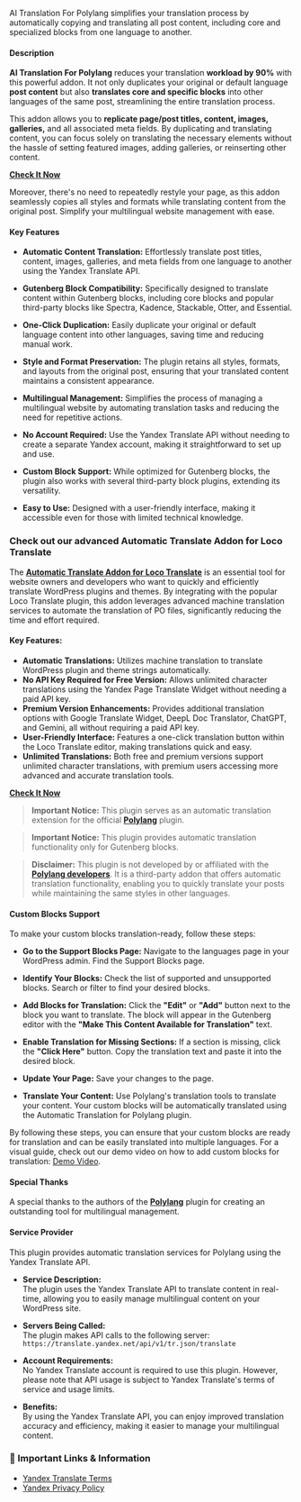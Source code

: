 AI Translation For Polylang simplifies your translation process by automatically copying and translating all post content, including core and specialized blocks from one language to another.

#### Description

**AI Translation For Polylang** reduces your translation **workload by 90%** with this powerful addon. It not only duplicates your original or default language **post content** but also **translates core and specific blocks** into other languages of the same post, streamlining the entire translation process.

This addon allows you to **replicate page/post titles, content, images, galleries,** and all associated meta fields. By duplicating and translating content, you can focus solely on translating the necessary elements without the hassle of setting featured images, adding galleries, or reinserting other content.

**[Check It Now ](https://coolplugins.net/product/automatic-translations-for-polylang/?utm_source=atfp_plugin&utm_medium=readme&utm_campaign=get_pro&utm_content=buy_pro)**

Moreover, there's no need to repeatedly restyle your page, as this addon seamlessly copies all styles and formats while translating content from the original post. Simplify your multilingual website management with ease.

#### Key Features

- **Automatic Content Translation:** Effortlessly translate post titles, content, images, galleries, and meta fields from one language to another using the Yandex Translate API.
  
- **Gutenberg Block Compatibility:** Specifically designed to translate content within Gutenberg blocks, including core blocks and popular third-party blocks like Spectra, Kadence, Stackable, Otter, and Essential.

- **One-Click Duplication:** Easily duplicate your original or default language content into other languages, saving time and reducing manual work.

- **Style and Format Preservation:** The plugin retains all styles, formats, and layouts from the original post, ensuring that your translated content maintains a consistent appearance.

- **Multilingual Management:** Simplifies the process of managing a multilingual website by automating translation tasks and reducing the need for repetitive actions.

- **No Account Required:** Use the Yandex Translate API without needing to create a separate Yandex account, making it straightforward to set up and use.

- **Custom Block Support:** While optimized for Gutenberg blocks, the plugin also works with several third-party block plugins, extending its versatility.

- **Easy to Use:** Designed with a user-friendly interface, making it accessible even for those with limited technical knowledge.

### Check out our advanced Automatic Translate Addon for Loco Translate

The  **[Automatic Translate Addon for Loco Translate](https://locoaddon.com/plugin/automatic-translate-addon-for-loco-translate-pro/?utm_source=atfp_plugin&utm_medium=readme&utm_campaign=get_pro&utm_content=buy_pro)** is an essential tool for website owners and developers who want to quickly and efficiently translate WordPress plugins and themes. By integrating with the popular Loco Translate plugin, this addon leverages advanced machine translation services to automate the translation of PO files, significantly reducing the time and effort required.

#### Key Features:
- **Automatic Translations:** Utilizes machine translation to translate WordPress plugin and theme strings automatically.
- **No API Key Required for Free Version:** Allows unlimited character translations using the Yandex Page Translate Widget without needing a paid API key.
- **Premium Version Enhancements:** Provides additional translation options with Google Translate Widget, DeepL Doc Translator, ChatGPT, and Gemini, all without requiring a paid API key.
- **User-Friendly Interface:** Features a one-click translation button within the Loco Translate editor, making translations quick and easy.
- **Unlimited Translations:** Both free and premium versions support unlimited character translations, with premium users accessing more advanced and accurate translation tools.

**[Check It Now ](https://locoaddon.com/plugin/automatic-translate-addon-for-loco-translate-pro/?utm_source=atfp_plugin&utm_medium=readme&utm_campaign=get_pro&utm_content=buy_pro)**


> **Important Notice:** This plugin serves as an automatic translation extension for the official **[Polylang](https://wordpress.org/plugins/polylang/)** plugin.

> **Important Notice:** This plugin provides automatic translation functionality only for Gutenberg blocks.

> **Disclaimer:** This plugin is not developed by or affiliated with the **[Polylang developers](https://wordpress.org/plugins/polylang/)**. It is a third-party addon that offers automatic translation functionality, enabling you to quickly translate your posts while maintaining the same styles in other languages.

#### Custom Blocks Support

To make your custom blocks translation-ready, follow these steps:

- **Go to the Support Blocks Page:**
  Navigate to the languages page in your WordPress admin.
  Find the Support Blocks page.

- **Identify Your Blocks:**
  Check the list of supported and unsupported blocks.
  Search or filter to find your desired blocks.

- **Add Blocks for Translation:**
  Click the **"Edit"** or **"Add"** button next to the block you want to translate.
  The block will appear in the Gutenberg editor with the **"Make This Content Available for Translation"** text.

- **Enable Translation for Missing Sections:**
  If a section is missing, click the **"Click Here"** button.
  Copy the translation text and paste it into the desired block.

- **Update Your Page:**
  Save your changes to the page.

- **Translate Your Content:**
  Use Polylang's translation tools to translate your content.
  Your custom blocks will be automatically translated using the Automatic Translation for Polylang plugin.

By following these steps, you can ensure that your custom blocks are ready for translation and can be easily translated into multiple languages. For a visual guide, check out our demo video on how to add custom blocks for translation: [Demo Video](https://coolplugins.net/product/automatic-translations-for-polylang/#custom-block-translate).


#### Special Thanks

A special thanks to the authors of the **[Polylang](https://wordpress.org/plugins/polylang/)** plugin for creating an outstanding tool for multilingual management.

#### Service Provider

This plugin provides automatic translation services for Polylang using the Yandex Translate API.

* **Service Description:**  
  The plugin uses the Yandex Translate API to translate content in real-time, allowing you to easily manage multilingual content on your WordPress site.

* **Servers Being Called:**  
  The plugin makes API calls to the following server:  
  `https://translate.yandex.net/api/v1/tr.json/translate`

* **Account Requirements:**  
  No Yandex Translate account is required to use this plugin. However, please note that API usage is subject to Yandex Translate's terms of service and usage limits.

* **Benefits:**  
  By using the Yandex Translate API, you can enjoy improved translation accuracy and efficiency, making it easier to manage your multilingual content.

### 🌴 Important Links & Information

* [Yandex Translate Terms](https://yandex.com/legal/translate_termsofuse/)
* [Yandex Privacy Policy](https://yandex.com/legal/confidential/)
